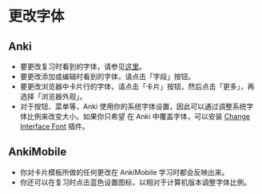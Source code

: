 # 更改字体

<h2>Anki</h2>

- 要更改复习时看到的字体，请参见[这里](https://open-spaced-repetition.github.io/anki-manual-zh-CN/templates/styling.html)。
- 要更改添加或编辑时看到的字体，请点击「字段」按钮。
- 要更改浏览器中卡片行的字体，请点击「卡片」按钮，然后点击「更多」，再选择「浏览器外观」。
- 对于按钮、菜单等，Anki 使用你的系统字体设置，因此可以通过调整系统字体比例来改变大小。如果你只希望
  在 Anki 中覆盖字体，可以安装 [Change Interface Font](https://ankiweb.net/shared/info/1431333984)
  插件。

<h2>AnkiMobile</h2>

- 你对卡片模板所做的任何更改在 AnkiMobile 学习时都会反映出来。
- 你还可以在复习时点击蓝色设置图标，以相对于计算机版本调整字体比例。
